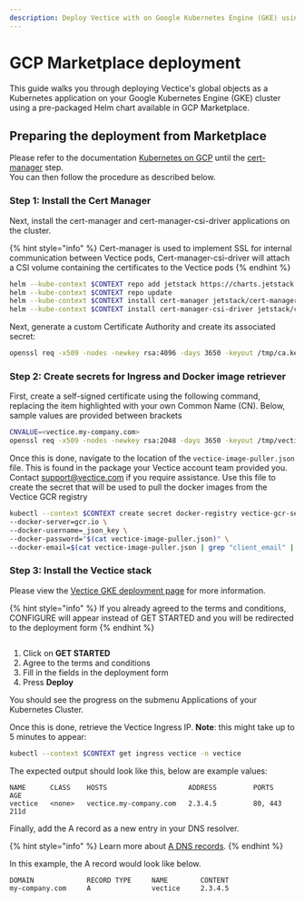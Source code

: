 ```yaml
---
description: Deploy Vectice with on Google Kubernetes Engine (GKE) using GCP Marketplace
---
```


# GCP Marketplace deployment

This guide walks you through deploying Vectice's global objects as a Kubernetes application on your Google Kubernetes Engine (GKE) cluster using a pre-packaged Helm chart available in GCP Marketplace.

## Preparing the deployment from Marketplace

Please refer to the documentation [Kubernetes on GCP](kubernetes-on-gcp/) until the [cert-manager](kubernetes-on-gcp/#step-2-install-the-cert-manager) step.\
You can then follow the procedure as described below.

### Step 1: Install the Cert Manager

Next, install the cert-manager and cert-manager-csi-driver applications on the cluster.

{% hint style="info" %}
Cert-manager is used to implement SSL for internal communication between Vectice pods, Cert-manager-csi-driver will attach a CSI volume containing the certificates to the Vectice pods
{% endhint %}

```bash
helm --kube-context $CONTEXT repo add jetstack https://charts.jetstack.io 
helm --kube-context $CONTEXT repo update 
helm --kube-context $CONTEXT install cert-manager jetstack/cert-manager -n cert-manager --create-namespace --set installCRDs=true 
helm --kube-context $CONTEXT install cert-manager-csi-driver jetstack/cert-manager-csi-driver --create-namespace -n cert-manager
```

Next, generate a custom Certificate Authority and create its associated secret:

```bash
openssl req -x509 -nodes -newkey rsa:4096 -days 3650 -keyout /tmp/ca.key -out /tmp/ca.crt -subj '/CN=vectice-internal-ca' -addext "keyUsage = keyCertSign"
```

### Step 2: Create secrets for Ingress and Docker image retriever

First, create a self-signed certificate using the following command, replacing the item highlighted with your own Common Name (CN). Below, sample values are provided between brackets

```bash
CNVALUE=<vectice.my-company.com>
openssl req -x509 -nodes -newkey rsa:2048 -days 3650 -keyout /tmp/vectice-cert.key -out /tmp/vectice-cert.crt -subj "/CN=$CNVALUE"
```

Once this is done, navigate to the location of the `vectice-image-puller.json` file. This is found in the package your Vectice account team provided you. Contact [support@vectice.com](mailto:support@vectice.com) if you require assistance. Use this file to create the secret that will be used to pull the docker images from the Vectice GCR registry

```bash
kubectl --context $CONTEXT create secret docker-registry vectice-gcr-secrets -n vectice \
--docker-server=gcr.io \
--docker-username=_json_key \
--docker-password="$(cat vectice-image-puller.json)" \
--docker-email=$(cat vectice-image-puller.json | grep "client_email" | grep -Po '"client_email": "\K[^"]*')
```

### Step 3: Install the Vectice stack

Please view the [Vectice GKE deployment page](https://console.cloud.google.com/marketplace/product/vectice-public/vectice?hl=en-GB) for more information.

{% hint style="info" %}
If you already agreed to the terms and conditions, CONFIGURE will appear instead of GET STARTED and you will be redirected to the deployment form
{% endhint %}

<figure><img src="../../../.gitbook/assets/image (62).png" alt=""><figcaption></figcaption></figure>

1. Click on **GET STARTED**
2. Agree to the terms and conditions
3. Fill in the fields in the deployment form &#x20;
4. Press **Deploy**

You should see the progress on the submenu Applications of your Kubernetes Cluster.

Once this is done, retrieve the Vectice Ingress IP. **Note**: this might take up to 5 minutes to appear:

```bash
kubectl --context $CONTEXT get ingress vectice -n vectice 
```

The expected output should look like this, below are example values:

```
NAME      CLASS    HOSTS                    ADDRESS         PORTS     AGE
vectice   <none>   vectice.my-company.com   2.3.4.5         80, 443   211d
```

Finally, add the A record as a new entry in your DNS resolver.

{% hint style="info" %}
Learn more about [A DNS records](https://www.cloudflare.com/learning/dns/dns-records/dns-a-record/).
{% endhint %}

In this example, the A record would look like below.

```
DOMAIN             RECORD TYPE     NAME        CONTENT
my-company.com     A               vectice     2.3.4.5
```
